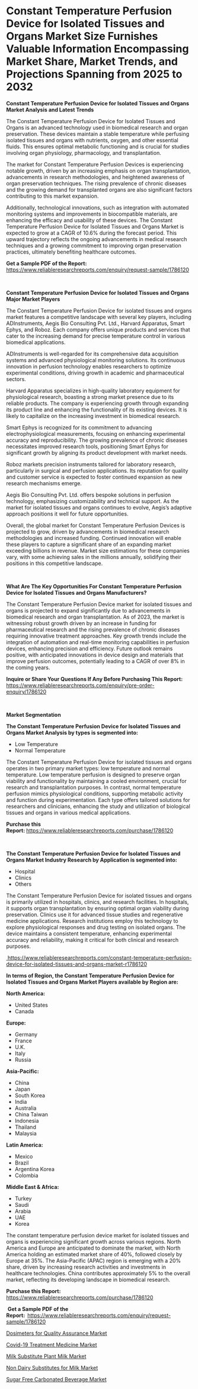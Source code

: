 <p><h1>Constant Temperature Perfusion Device for Isolated Tissues and Organs Market Size Furnishes Valuable Information Encompassing Market Share, Market Trends, and Projections Spanning from 2025 to 2032</h1></p><p><strong>Constant Temperature Perfusion Device for Isolated Tissues and Organs Market Analysis and Latest Trends</strong></p>
<p><p>The Constant Temperature Perfusion Device for Isolated Tissues and Organs is an advanced technology used in biomedical research and organ preservation. These devices maintain a stable temperature while perfusing isolated tissues and organs with nutrients, oxygen, and other essential fluids. This ensures optimal metabolic functioning and is crucial for studies involving organ physiology, pharmacology, and transplantation.</p><p>The market for Constant Temperature Perfusion Devices is experiencing notable growth, driven by an increasing emphasis on organ transplantation, advancements in research methodologies, and heightened awareness of organ preservation techniques. The rising prevalence of chronic diseases and the growing demand for transplanted organs are also significant factors contributing to this market expansion. </p><p>Additionally, technological innovations, such as integration with automated monitoring systems and improvements in biocompatible materials, are enhancing the efficacy and usability of these devices. The Constant Temperature Perfusion Device for Isolated Tissues and Organs Market is expected to grow at a CAGR of 10.6% during the forecast period. This upward trajectory reflects the ongoing advancements in medical research techniques and a growing commitment to improving organ preservation practices, ultimately benefiting healthcare outcomes.</p></p>
<p><strong>Get a Sample PDF of the Report:&nbsp;</strong> <a href="https://www.reliableresearchreports.com/enquiry/request-sample/1786120?utm_campaign=8&utm_medium=2&utm_source=Github&utm_content=ia&utm_term=25032025&utm_id=constant-temperature-perfusion-device-for-isolated-tissues-and-organs">https://www.reliableresearchreports.com/enquiry/request-sample/1786120</a></p>
<p>&nbsp;</p>
<p><strong>Constant Temperature Perfusion Device for Isolated Tissues and Organs Major Market Players</strong></p>
<p><p>The Constant Temperature Perfusion Device for isolated tissues and organs market features a competitive landscape with several key players, including ADInstruments, Aegis Bio Consulting Pvt. Ltd., Harvard Apparatus, Smart Ephys, and Roboz. Each company offers unique products and services that cater to the increasing demand for precise temperature control in various biomedical applications.</p><p>ADInstruments is well-regarded for its comprehensive data acquisition systems and advanced physiological monitoring solutions. Its continuous innovation in perfusion technology enables researchers to optimize experimental conditions, driving growth in academic and pharmaceutical sectors.</p><p>Harvard Apparatus specializes in high-quality laboratory equipment for physiological research, boasting a strong market presence due to its reliable products. The company is experiencing growth through expanding its product line and enhancing the functionality of its existing devices. It is likely to capitalize on the increasing investment in biomedical research.</p><p>Smart Ephys is recognized for its commitment to advancing electrophysiological measurements, focusing on enhancing experimental accuracy and reproducibility. The growing prevalence of chronic diseases necessitates improved research tools, positioning Smart Ephys for significant growth by aligning its product development with market needs.</p><p>Roboz markets precision instruments tailored for laboratory research, particularly in surgical and perfusion applications. Its reputation for quality and customer service is expected to foster continued expansion as new research mechanisms emerge.</p><p>Aegis Bio Consulting Pvt. Ltd. offers bespoke solutions in perfusion technology, emphasizing customizability and technical support. As the market for isolated tissues and organs continues to evolve, Aegis’s adaptive approach positions it well for future opportunities. </p><p>Overall, the global market for Constant Temperature Perfusion Devices is projected to grow, driven by advancements in biomedical research methodologies and increased funding. Continued innovation will enable these players to capture a significant share of an expanding market exceeding billions in revenue. Market size estimations for these companies vary, with some achieving sales in the millions annually, solidifying their positions in this competitive landscape.</p></p>
<p>&nbsp;</p>
<p><strong>What Are The Key Opportunities For Constant Temperature Perfusion Device for Isolated Tissues and Organs Manufacturers?</strong></p>
<p><p>The Constant Temperature Perfusion Device market for isolated tissues and organs is projected to expand significantly due to advancements in biomedical research and organ transplantation. As of 2023, the market is witnessing robust growth driven by an increase in funding for pharmaceutical research and the rising prevalence of chronic diseases requiring innovative treatment approaches. Key growth trends include the integration of automation and real-time monitoring capabilities in perfusion devices, enhancing precision and efficiency. Future outlook remains positive, with anticipated innovations in device design and materials that improve perfusion outcomes, potentially leading to a CAGR of over 8% in the coming years.</p></p>
<p><strong>Inquire or Share Your Questions If Any Before Purchasing This Report:</strong> <a href="https://www.reliableresearchreports.com/enquiry/pre-order-enquiry/1786120?utm_campaign=8&utm_medium=2&utm_source=Github&utm_content=ia&utm_term=25032025&utm_id=constant-temperature-perfusion-device-for-isolated-tissues-and-organs">https://www.reliableresearchreports.com/enquiry/pre-order-enquiry/1786120</a></p>
<p>&nbsp;</p>
<p><strong>Market Segmentation</strong></p>
<p><strong>The Constant Temperature Perfusion Device for Isolated Tissues and Organs Market Analysis by types is segmented into:</strong></p>
<p><ul><li>Low Temperature</li><li>Normal Temperature</li></ul></p>
<p><p>The Constant Temperature Perfusion Device for isolated tissues and organs operates in two primary market types: low temperature and normal temperature. Low temperature perfusion is designed to preserve organ viability and functionality by maintaining a cooled environment, crucial for research and transplantation purposes. In contrast, normal temperature perfusion mimics physiological conditions, supporting metabolic activity and function during experimentation. Each type offers tailored solutions for researchers and clinicians, enhancing the study and utilization of biological tissues and organs in various medical applications.</p></p>
<p><strong>Purchase this Report:&nbsp;</strong><a href="https://www.reliableresearchreports.com/purchase/1786120?utm_campaign=8&utm_medium=2&utm_source=Github&utm_content=ia&utm_term=25032025&utm_id=constant-temperature-perfusion-device-for-isolated-tissues-and-organs">https://www.reliableresearchreports.com/purchase/1786120</a></p>
<p>&nbsp;</p>
<p><strong>The Constant Temperature Perfusion Device for Isolated Tissues and Organs Market Industry Research by Application is segmented into:</strong></p>
<p><ul><li>Hospital</li><li>Clinics</li><li>Others</li></ul></p>
<p><p>The Constant Temperature Perfusion Device for isolated tissues and organs is primarily utilized in hospitals, clinics, and research facilities. In hospitals, it supports organ transplantation by ensuring optimal organ viability during preservation. Clinics use it for advanced tissue studies and regenerative medicine applications. Research institutions employ this technology to explore physiological responses and drug testing on isolated organs. The device maintains a consistent temperature, enhancing experimental accuracy and reliability, making it critical for both clinical and research purposes.</p></p>
<p><a href="https://www.reliableresearchreports.com/constant-temperature-perfusion-device-for-isolated-tissues-and-organs-market-r1786120?utm_campaign=8&utm_medium=2&utm_source=Github&utm_content=ia&utm_term=25032025&utm_id=constant-temperature-perfusion-device-for-isolated-tissues-and-organs">&nbsp;https://www.reliableresearchreports.com/constant-temperature-perfusion-device-for-isolated-tissues-and-organs-market-r1786120</a></p>
<p><strong>In terms of Region, the Constant Temperature Perfusion Device for Isolated Tissues and Organs Market Players available by Region are:</strong></p>
<p>
    <p> <strong> North America: </strong>
        <ul>
            <li>United States</li>
            <li>Canada</li>
        </ul>
        </p> 
    <p> <strong> Europe: </strong>
        <ul>
            <li>Germany</li>
            <li>France</li>
            <li>U.K.</li>
            <li>Italy</li>
            <li>Russia</li>
        </ul>
        </p> 
    <p> <strong> Asia-Pacific: </strong>
        <ul>
            <li>China</li>
            <li>Japan</li>
            <li>South Korea</li>
            <li>India</li>
            <li>Australia</li>
            <li>China Taiwan</li>
            <li>Indonesia</li>
            <li>Thailand</li>
            <li>Malaysia</li>
        </ul>
        </p> 
    <p> <strong> Latin America: </strong>
        <ul>
            <li>Mexico</li>
            <li>Brazil</li>
            <li>Argentina Korea</li>
            <li>Colombia</li>
        </ul>
        </p> 
    <p> <strong> Middle East & Africa: </strong>
        <ul>
            <li>Turkey</li>
            <li>Saudi</li>
            <li>Arabia</li>
            <li>UAE</li>
            <li>Korea</li>
        </ul>
    </p>
    </p>
<p><p>The constant temperature perfusion device market for isolated tissues and organs is experiencing significant growth across various regions. North America and Europe are anticipated to dominate the market, with North America holding an estimated market share of 40%, followed closely by Europe at 35%. The Asia-Pacific (APAC) region is emerging with a 20% share, driven by increasing research activities and investments in healthcare technologies. China contributes approximately 5% to the overall market, reflecting its developing landscape in biomedical research.</p></p>
<p><strong>Purchase this Report: </strong><a href="https://www.reliableresearchreports.com/purchase/1786120?utm_campaign=8&utm_medium=2&utm_source=Github&utm_content=ia&utm_term=25032025&utm_id=constant-temperature-perfusion-device-for-isolated-tissues-and-organs">https://www.reliableresearchreports.com/purchase/1786120</a></p>
<p>&nbsp;<strong>Get a Sample PDF of the Report:&nbsp;&nbsp;</strong><a href="https://www.reliableresearchreports.com/enquiry/request-sample/1786120?utm_campaign=8&utm_medium=2&utm_source=Github&utm_content=ia&utm_term=25032025&utm_id=constant-temperature-perfusion-device-for-isolated-tissues-and-organs">https://www.reliableresearchreports.com/enquiry/request-sample/1786120</a></p>
<p><strong></strong></p>
<p><p><a href="https://github.com/gakpasulgun/Market-Research-Report-List-1/blob/main/dosimeters-for-quality-assurance-market.md?utm_campaign=8&utm_medium=2&utm_source=Github&utm_content=ia&utm_term=25032025&utm_id=constant-temperature-perfusion-device-for-isolated-tissues-and-organs">Dosimeters for Quality Assurance Market</a></p><p><a href="https://github.com/lugnabirue/Market-Research-Report-List-1/blob/main/covid-19-treatment-medicine-market.md?utm_campaign=8&utm_medium=2&utm_source=Github&utm_content=ia&utm_term=25032025&utm_id=constant-temperature-perfusion-device-for-isolated-tissues-and-organs">Covid-19 Treatment Medicine Market</a></p><p><a href="https://github.com/shpirttangim48/Market-Research-Report-List-1/blob/main/milk-substitute-plant-milk-market.md?utm_campaign=8&utm_medium=2&utm_source=Github&utm_content=ia&utm_term=25032025&utm_id=constant-temperature-perfusion-device-for-isolated-tissues-and-organs">Milk Substitute Plant Milk Market</a></p><p><a href="https://github.com/snelldimkeod/Market-Research-Report-List-1/blob/main/non-dairy-substitutes-for-milk-market.md?utm_campaign=8&utm_medium=2&utm_source=Github&utm_content=ia&utm_term=25032025&utm_id=constant-temperature-perfusion-device-for-isolated-tissues-and-organs">Non Dairy Substitutes for Milk Market</a></p><p><a href="https://github.com/kitkaeberz5z/Market-Research-Report-List-1/blob/main/sugar-free-carbonated-beverage-market.md?utm_campaign=8&utm_medium=2&utm_source=Github&utm_content=ia&utm_term=25032025&utm_id=constant-temperature-perfusion-device-for-isolated-tissues-and-organs">Sugar Free Carbonated Beverage Market</a></p></p>